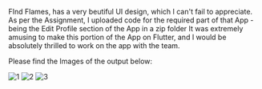 FInd Flames, has a very beutiful UI design, which I can't fail to appreciate. As per the Assignment, I uploaded code for the required part of that App - being the Edit Profile section of the App in a zip folder It was extremely amusing to make this portion of the App on Flutter, and I would be absolutely thrilled to work on the app with the team.

Please find the Images of the output below: 


![1](https://github.com/Bangc0der/effective-Find-Flames/assets/122744634/e290fe0b-6363-49e5-a71b-6da82d5c175f)
![2](https://github.com/Bangc0der/effective-Find-Flames/assets/122744634/287a8499-88b5-4efc-9c15-5f7a3f416f56)
![3](https://github.com/Bangc0der/effective-Find-Flames/assets/122744634/5ef92487-8c5c-4664-ba4a-9cb6491933f9)
